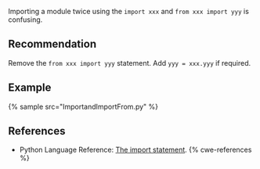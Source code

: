 Importing a module twice using the `import xxx` and `from xxx import yyy` is confusing.


## Recommendation
Remove the `from xxx import yyy` statement. Add `yyy = xxx.yyy` if required.


## Example
{% sample src="ImportandImportFrom.py" %}

## References
* Python Language Reference: [The import statement](http://docs.python.org/2/reference/simple_stmts.html#import).
{% cwe-references %}

